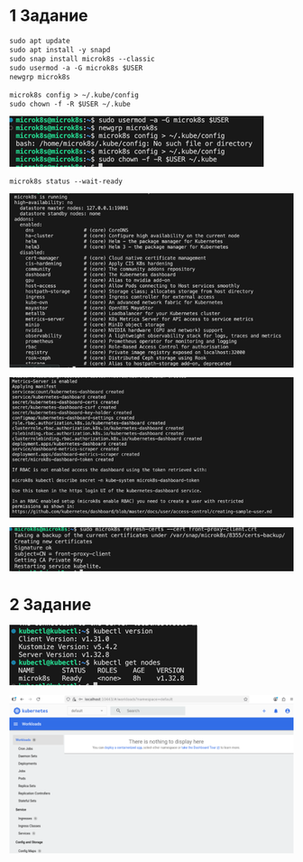
# 1 Задание
```
sudo apt update
sudo apt install -y snapd
sudo snap install microk8s --classic
sudo usermod -a -G microk8s $USER
newgrp microk8s

microk8s config > ~/.kube/config
sudo chown -f -R $USER ~/.kube
```

![img.png](img.png)


```
microk8s status --wait-ready
```
![img_1.png](img_1.png)


![img_2.png](img_2.png)

![img_3.png](img_3.png)


# 2 Задание


![img_4.png](img_4.png)


![img_5.png](img_5.png)